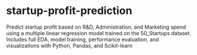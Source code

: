 # startup-profit-prediction
 Predict startup profit based on R&amp;D, Administration, and Marketing spend using a multiple linear regression model trained on the 50_Startups dataset. Includes full EDA, model training, performance evaluation, and visualizations with Python, Pandas, and Scikit-learn
